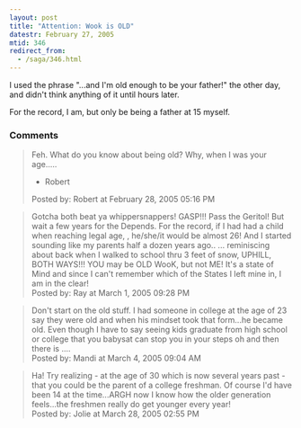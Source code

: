 ```yaml
---
layout: post
title: "Attention: Wook is OLD"
datestr: February 27, 2005
mtid: 346
redirect_from:
  - /saga/346.html
---
```


I used the phrase "...and I'm old enough to be your father!" the other day, and didn't think anything of it until hours later.

For the record, I am, but only be being a father at 15 myself.

### Comments

<blockquote>
Feh.  What do you know about being old?  Why, when I was your age.....

 -  Robert
<div class="comment-meta">Posted by: Robert at February 28, 2005 05:16 PM</div> </blockquote>

<blockquote>
Gotcha both beat ya whippersnappers! GASP!!!  Pass the Geritol! But wait a few years for the Depends. For the record, if I had had a child when reaching legal age, , he/she/it would be almost 26!  And I started sounding like my parents half a dozen years ago.. ... reminiscing about back when I walked to school thru 3 feet of snow, UPHILL, BOTH WAYS!!!  YOU may be OLD WooK, but not ME! It's a state of Mind and since I can't remember which  of the States I left mine in, I am in the clear! 
<div class="comment-meta">Posted by: Ray at March  1, 2005 09:28 PM</div> </blockquote>

<blockquote>
Don't start on the old stuff. I had someone in college at the age of 23 say they were old and when his mindset took that form...he became old.  Even though I have to say seeing kids graduate from high school or college that you babysat can stop you in your steps oh and then there is ....
<div class="comment-meta">Posted by: Mandi at March  4, 2005 09:04 AM</div> </blockquote>

<blockquote>
Ha!  Try realizing - at the age of 30 which is now several years past - that you could be the parent of a college freshman.  Of course I'd have been 14 at the time...ARGH now I know how the older generation feels...the freshmen really do get younger every year!
<div class="comment-meta">Posted by: Jolie at March 28, 2005 02:55 PM</div> </blockquote>

